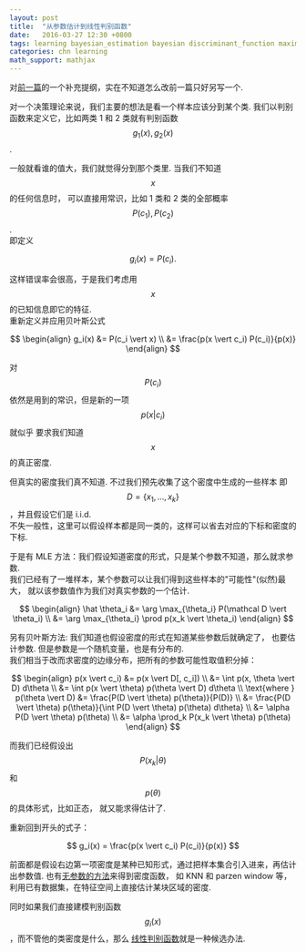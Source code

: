 ```yaml
---
layout: post
title:  "从参数估计到线性判别函数"
date:   2016-03-27 12:30 +0800
tags: learning bayesian_estimation bayesian discriminant_function maximum_likelihood_estimation
categories: chn learning
math_support: mathjax
---
```


对[前一篇](http://libzx.so/chn/learning/2016/03/17/bayesian-estimation-outline.html)的一个补充提纲，实在不知道怎么改前一篇只好另写一个.

对一个决策理论来说，我们主要的想法是看一个样本应该分到某个类.
我们以判别函数来定义它，比如两类 1 和 2 类就有判别函数 $$g_1(x), g_2(x)$$.

一般就看谁的值大，我们就觉得分到那个类里. 当我们不知道 $$x$$ 的任何信息时，
可以直接用常识，比如 1 类和 2 类的全部概率 $$P(c_1), P(c_2)$$.  
即定义 

$$
g_i(x) = P(c_i).
$$

这样错误率会很高，于是我们考虑用 $$x$$ 的已知信息即它的特征.   
重新定义并应用贝叶斯公式

$$
\begin{align}
g_i(x) &= P(c_i \vert x) \\
       &= \frac{p(x \vert c_i) P(c_i)}{p(x)}
\end{align}
$$

对 $$P(c_i)$$ 依然是用到的常识，但是新的一项 $$p(x \vert c_i)$$ 就似乎
要求我们知道 $$x$$ 的真正密度.

但真实的密度我们真不知道. 不过我们预先收集了这个密度中生成的一些样本
即 $$D=\{x_1, \dots, x_k\}$$，并且假设它们是 i.i.d.    
不失一般性，这里可以假设样本都是同一类的，这样可以省去对应的下标和密度的下标.

于是有 MLE 方法：我们假设知道密度的形式，只是某个参数不知道，那么就求参数.   
我们已经有了一堆样本，某个参数可以让我们得到这些样本的"可能性"(似然)最大，
就以该参数值作为我们对真实参数的一个估计. 

$$
\begin{align}
\hat \theta_i 
&= \arg \max_{\theta_i} P(\mathcal D \vert \theta_i) \\
&= \arg \max_{\theta_i} \prod p(x_k \vert \theta_i)
\end{align}
$$

另有贝叶斯方法: 我们知道也假设密度的形式在知道某些参数后就确定了，
也要估计参数. 但是参数是一个随机变量，也是有分布的.   
我们相当于改而求密度的边缘分布，把所有的参数可能性取值积分掉：

$$
\begin{align}
p(x \vert c_i) &= p(x \vert D[, c_i]) \\
       &= \int p(x, \theta \vert D) d\theta \\
       &= \int p(x \vert \theta) p(\theta \vert D) d\theta \\
\text{where } p(\theta \vert D)
&= \frac{P(D \vert \theta) p(\theta)}{P(D)} \\
&= \frac{P(D \vert \theta) p(\theta)}{\int P(D \vert \theta) p(\theta) d\theta} \\
&= \alpha P(D \vert \theta) p(\theta) \\
&= \alpha \prod_k P(x_k \vert \theta) p(\theta)
\end{align}
$$

而我们已经假设出 $$P(x_k \vert \theta)$$ 和 $$p(\theta)$$ 的具体形式，比如正态，
就又能求得估计了.

重新回到开头的式子：

$$
g_i(x) = \frac{p(x \vert c_i) P(c_i)}{p(x)}
$$

前面都是假设右边第一项密度是某种已知形式，通过把样本集合引入进来，再估计出参数值.
也有[无参数的方法](http://libzx.so/wiki/pattern_recognition/Ch4_non_parametric_estimation/)来得到密度函数，
如 KNN 和 parzen window 等，利用已有数据集，在特征空间上直接估计某块区域的密度.

同时如果我们直接建模判别函数 $$g_i(x)$$，而不管他的类密度是什么，那么
[线性判别函数](http://libzx.so/wiki/pattern_recognition/Ch5_linear_discriminant_functions/)就是一种候选办法.


